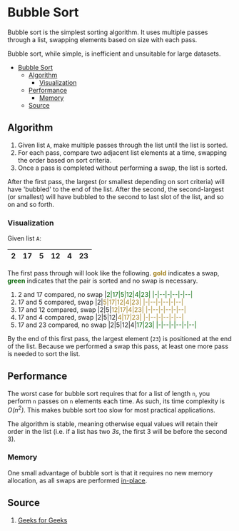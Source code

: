 # Bubble Sort
Bubble sort is the simplest sorting algorithm. It uses multiple passes through a list, swapping elements based  on size with each pass. 

Bubble sort, while simple, is inefficient and unsuitable for large datasets. 

- [Bubble Sort](#bubble-sort)
  - [Algorithm](#algorithm)
    - [Visualization](#visualization)
  - [Performance](#performance)
    - [Memory](#memory)
  - [Source](#source)


## Algorithm
1. Given list `A`, make multiple passes through the list until the list is sorted.
2. For each pass, compare two adjacent list elements at a time, swapping the order based on sort criteria. 
3. Once a pass is completed without performing a swap, the list is sorted.

After the first pass, the largest (or smallest depending on sort criteria) will have 'bubbled' to the end of the list. After the second, the second-largest (or smallest) will have bubbled to the second to last slot of the list, and so on and so forth.

### Visualization
Given list `A`:

|2|17|5|12|4|23|
|-|--|-|--|-|--|

The first pass through will look like the following. **<span style="color:#a17f1a">gold</span>** indicates a swap, **<span style="color:darkgreen">green</span>** indicates that the pair is sorted and no swap is necessary.

1. 2 and 17 compared, no swap
   |<span style="color:darkgreen">2|<span style="color:darkgreen">17|5|12|4|23|
    |-|--|-|--|-|--|
2. 17 and 5 compared, swap
   |2|<span style="color:#a17f1a">5|<span style="color:#a17f1a">17|12|4|23|
    |-|--|-|--|-|--|
3. 17 and 12 compared, swap
   |2|5|<span style="color:#a17f1a">12|<span style="color:#a17f1a">17|4|23|
    |-|--|-|--|-|--|
4. 17 and 4 compared, swap
   |2|5|12|<span style="color:#a17f1a">4|<span style="color:#a17f1a">17|23|
    |-|--|-|--|-|--|
4. 17 and 23 compared, no swap
   |2|5|12|4|<span style="color:darkgreen">17|<span style="color:darkgreen">23|
    |-|--|-|--|-|--|

By the end of this first pass, the largest element (`23`) is positioned at the end of the list. Because we performed a swap this pass, at least one more pass is needed to sort the list. 

## Performance
The worst case for bubble sort requires that for a list of length `n`, you perform `n` passes on `n` elements each time. As such, its time complexity is *O(n<sup>2</sup>)*. This makes bubble sort too slow for most practical applications. 

The algorithm is stable, meaning otherwise equal values will retain their order in the list (i.e. if a list has two *3s*, the first 3 will be before the second 3).

### Memory
One small advantage of bubble sort is that it requires no new memory allocation, as all swaps are performed [in-place](https://en.wikipedia.org/wiki/In-place_algorithm).

## Source
1. [Geeks for Geeks](https://www.geeksforgeeks.org/bubble-sort-algorithm/)